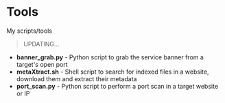# Tools
My scripts/tools

> UPDATING...

* **banner_grab.py** - Python script to grab the service banner from a target's open port 
* **metaXtract.sh** - Shell script to search for indexed files in a website, download them and extract their metadata
* **port_scan.py** - Python script to perform a port scan in a target website or IP
